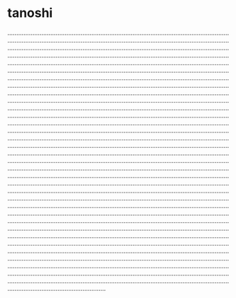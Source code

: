 # tanoshi

...............................................................................................................................................................................................................................................................................................................................................................................................................................................................................................................................................................................................................................................................................................................................................................................................................................................................................................................................................................................................................................................................................................................................................................................................................................................................................................................................................................................................................................................................................................................................................................................................................................................................................................................................................................................................................................................................................................................................................................................................................................................................................................................................................................................................................................................................................................................................................................................................................................................................................................................................................................................................................................................................................................................................................................................................................................................................................................................................................................................................................................................................................................................................................................................................................................................................................................................................................................................................................................................................................................................................................................................................................................................................................................................................................................................................................................................................................................................................................................................................................................................................................................................................................................................................................................................................................................................................................................................................................................................